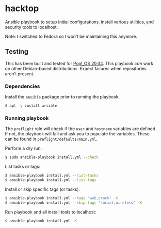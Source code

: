 # hacktop
Ansible playbook to setup initial configurations, install various utilities, and security tools to localhost.

Note: I switched to Fedora so I won't be maintaining this anymore.

## Testing
This has been built and tested for [Pop!_OS 20.04](https://pop.system76.com/). This playbook _can_ work on other Debian-based distributions. Expect failures when repositories aren't present.

### Dependencies
Install the `ansible` package prior to running the playbook.

```bash
$ apt -y install ansible
```

### Running playbook
The `preflight` role will check if the `user` and `hostname` variables are defined. If not, the playbook will fail and ask you to populate the variables. These can be found in `preflight/defaults/main.yml`.

Perform a dry run:
```bash
$ sudo ansible-playbook install.yml --check
```

List tasks or tags:
```bash
$ ansible-playbook install.yml --list-tasks
$ ansible-playbook install.yml --list-tags
```

Install or skip specific tags (or tasks):
```bash
$ ansible-playbook install.yml --tags "web,crack" -K
$ ansible-playbook install.yml --skip-tags "social,wireless" -K
```

Run playbook and all install tools to localhost:

```bash
$ ansible-playbook install.yml -K
```

